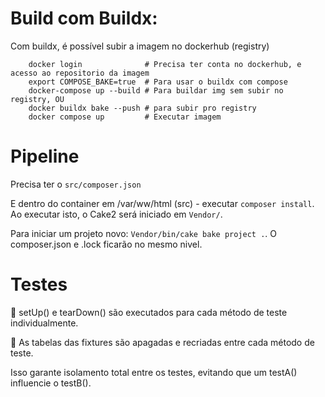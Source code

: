 
# Build com Buildx: 
Com buildx, é possível subir a imagem no dockerhub (registry)

```shell
    docker login              # Precisa ter conta no dockerhub, e acesso ao repositorio da imagem
    export COMPOSE_BAKE=true  # Para usar o buildx com compose
    docker-compose up --build # Para buildar img sem subir no registry, OU
    docker buildx bake --push # para subir pro registry
    docker compose up         # Executar imagem
```


# Pipeline

Precisa ter o `src/composer.json`

E dentro do container em /var/ww/html (src) - executar `composer install`. Ao executar isto, o Cake2 será iniciado em `Vendor/`.

Para iniciar um projeto novo: `Vendor/bin/cake bake project .`. O composer.json e .lock ficarão no mesmo nivel.


# Testes

🔁 setUp() e tearDown() são executados para cada método de teste individualmente.

🧼 As tabelas das fixtures são apagadas e recriadas entre cada método de teste.

Isso garante isolamento total entre os testes, evitando que um testA() influencie o testB().